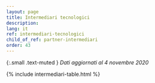 ```yaml
---
layout: page
title: Intermediari tecnologici
description: 
lang: it
ref: intermediari-tecnologici
child_of_ref: partner-intermediari
order: 43
---
```


{:.small .text-muted }
_Dati aggiornati al 4 novembre 2020_

{% include intermediari-table.html %}



